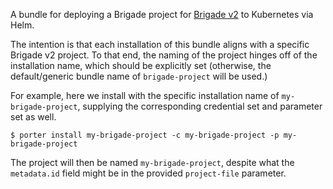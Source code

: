 A bundle for deploying a Brigade project for [Brigade v2](https://github.com/brigadecore/brigade/tree/v2)
to Kubernetes via Helm.

The intention is that each installation of this bundle aligns with a specific Brigade v2 project.  To that end,
the naming of the project hinges off of the installation name, which should be explicitly set
(otherwise, the default/generic bundle name of `brigade-project` will be used.)

For example, here we install with the specific installation name of `my-brigade-project`,
supplying the corresponding credential set and parameter set as well.

```
$ porter install my-brigade-project -c my-brigade-project -p my-brigade-project
```

The project will then be named `my-brigade-project`, despite what the `metadata.id` field might be
in the provided `project-file` parameter.